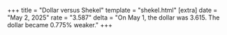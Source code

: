 +++
title = "Dollar versus Shekel"
template = "shekel.html"
[extra]
date = "May  2, 2025"
rate = "3.587"
delta = "On May  1, the dollar was 3.615. The dollar became 0.775% weaker."
+++
